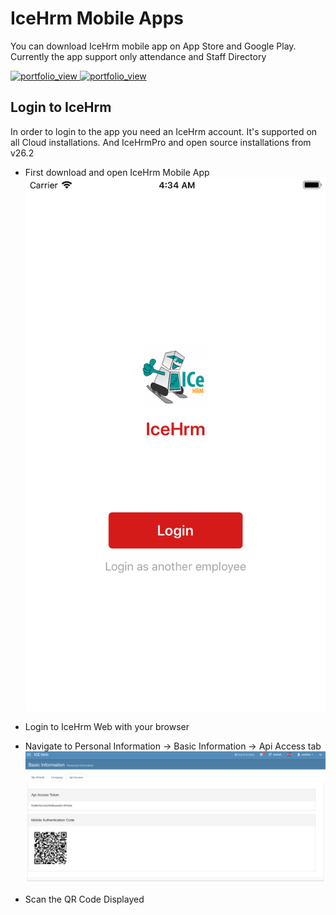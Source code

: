 # IceHrm Mobile Apps

You can download IceHrm mobile app on App Store and Google Play. Currently the app support only attendance and Staff Directory

<a href="https://itunes.apple.com/gb/app/icehrm/id1450757357?mt=8" target="_blank">
<img width="200" alt="portfolio_view" src="https://s3.amazonaws.com/icehrm-public/images/appstore-icon.svg">
</a>

<a href="https://play.google.com/store/apps/details?id=com.icehrm.mobile" target="_blank">
<img width="200" alt="portfolio_view" src="https://s3.amazonaws.com/icehrm-public/images/playstore-icon.svg">
</a>

## Login to IceHrm

In order to login to the app you need an IceHrm account. It's supported on all Cloud installations. And IceHrmPro and
open source installations from v26.2 

- First download and open IceHrm Mobile App
![](assets/login-6s.png)

- Login to IceHrm Web with your browser
- Navigate to Personal Information -> Basic Information -> Api Access tab
![](assets/icehrm-mobile-qr.png)
- Scan the QR Code Displayed
